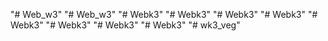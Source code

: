"# Web_w3" 
"# Web_w3" 
"# Webk3" 
"# Webk3" 
"# Webk3" 
"# Webk3" 
"# Webk3" 
"# Webk3" 
"# Webk3" 
"# Webk3" 
"# wk3_veg" 
